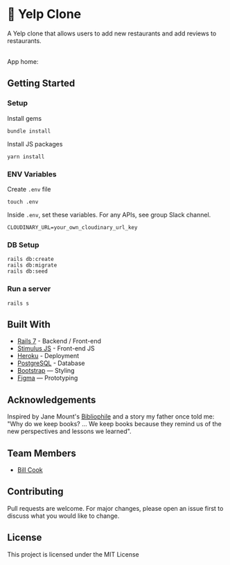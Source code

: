 # 🍱 Yelp Clone

A Yelp clone that allows users to add new restaurants and add reviews to restaurants. 


<br>
App home: 
   

## Getting Started
### Setup

Install gems
```
bundle install
```
Install JS packages
```
yarn install
```

### ENV Variables
Create `.env` file
```
touch .env
```
Inside `.env`, set these variables. For any APIs, see group Slack channel.
```
CLOUDINARY_URL=your_own_cloudinary_url_key
```

### DB Setup
```
rails db:create
rails db:migrate
rails db:seed
```

### Run a server
```
rails s
```

## Built With
- [Rails 7](https://guides.rubyonrails.org/) - Backend / Front-end
- [Stimulus JS](https://stimulus.hotwired.dev/) - Front-end JS
- [Heroku](https://heroku.com/) - Deployment
- [PostgreSQL](https://www.postgresql.org/) - Database
- [Bootstrap](https://getbootstrap.com/) — Styling
- [Figma](https://www.figma.com) — Prototyping

## Acknowledgements
Inspired by Jane Mount's [Bibliophile](https://www.amazon.com/Bibliophile-Illustrated-Miscellany-Jane-Mount/dp/1452167230) and a story my father once told me: "Why do we keep books? ... We keep books because they remind us of the new perspectives and lessons we learned".

## Team Members
- [Bill Cook](https://www.linkedin.com/in/bill--cook/)


## Contributing
Pull requests are welcome. For major changes, please open an issue first to discuss what you would like to change.

## License
This project is licensed under the MIT License
